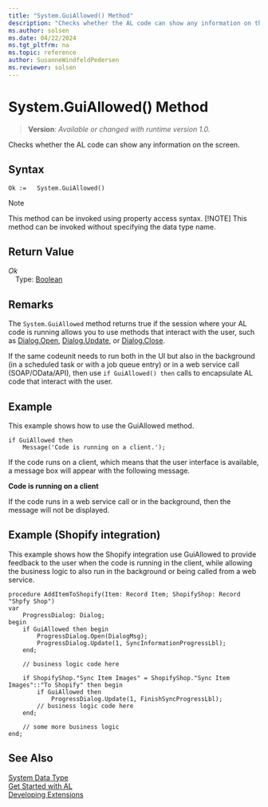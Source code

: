 ```yaml
---
title: "System.GuiAllowed() Method"
description: "Checks whether the AL code can show any information on the screen."
ms.author: solsen
ms.date: 04/22/2024
ms.tgt_pltfrm: na
ms.topic: reference
author: SusanneWindfeldPedersen
ms.reviewer: solsen
---
```

[//]: # (START>DO_NOT_EDIT)
[//]: # (IMPORTANT:Do not edit any of the content between here and the END>DO_NOT_EDIT.)
[//]: # (Any modifications should be made in the .xml files in the ModernDev repo.)
# System.GuiAllowed() Method
> **Version**: _Available or changed with runtime version 1.0._

Checks whether the AL code can show any information on the screen.


## Syntax
```AL
Ok :=   System.GuiAllowed()
```
> [!NOTE]
> This method can be invoked using property access syntax.
> [!NOTE]
> This method can be invoked without specifying the data type name.

## Return Value
*Ok*  
&emsp;Type: [Boolean](../boolean/boolean-data-type.md)  



[//]: # (IMPORTANT: END>DO_NOT_EDIT)

## Remarks

The `System.GuiAllowed` method returns true if the session where your AL code is running allows you to use methods that interact with the user, such as [Dialog.Open](../dialog/dialog-open-method.md), [Dialog.Update](../dialog/dialog-update-method.md), or [Dialog.Close](../dialog/dialog-close-method.md).

If the same codeunit needs to run both in the UI but also in the background (in a scheduled task or with a job queue entry) or in a web service call (SOAP/OData/API), then use `if GuiAllowed() then` calls to encapsulate AL code that interact with the user.

## Example  

This example shows how to use the GuiAllowed method.  

```AL
if GuiAllowed then  
    Message('Code is running on a client.');  
```  

 If the code runs on a client, which means that the user interface is available, a message box will appear with the following message.  

 **Code is running on a client**  

If the code runs in a web service call or in the background, then the message will not be displayed.  

## Example (Shopify integration)

This example shows how the Shopify integration use GuiAllowed to provide feedback to the user when the code is running in the client, while allowing the business logic to also run in the background or being called from a web service.

```AL
procedure AddItemToShopify(Item: Record Item; ShopifyShop: Record "Shpfy Shop")
var
    ProgressDialog: Dialog;
begin
    if GuiAllowed then begin
        ProgressDialog.Open(DialogMsg);
        ProgressDialog.Update(1, SyncInformationProgressLbl);
    end;

    // business logic code here

    if ShopifyShop."Sync Item Images" = ShopifyShop."Sync Item Images"::"To Shopify" then begin
        if GuiAllowed then
            ProgressDialog.Update(1, FinishSyncProgressLbl);
        // business logic code here
    end;

    // some more business logic
end;
```  


## See Also

[System Data Type](system-data-type.md)  
[Get Started with AL](../../devenv-get-started.md)  
[Developing Extensions](../../devenv-dev-overview.md)